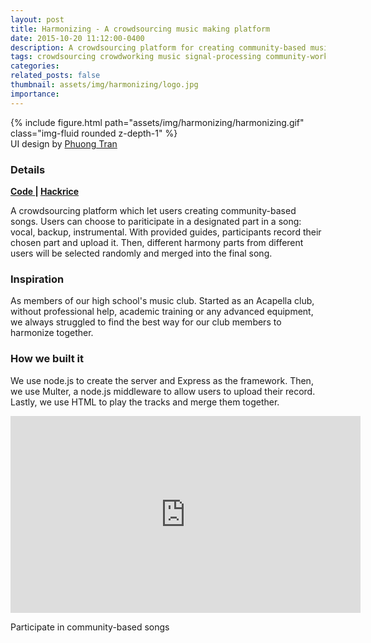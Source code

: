 ```yaml
---
layout: post
title: Harmonizing - A crowdsourcing music making platform
date: 2015-10-20 11:12:00-0400
description: A crowdsourcing platform for creating community-based music (HackRice 2016’s winner)
tags: crowdsourcing crowdworking music signal-processing community-work social-computing
categories: 
related_posts: false
thumbnail: assets/img/harmonizing/logo.jpg
importance: 
---
```

<div class="row mt-3">
        {% include figure.html path="assets/img/harmonizing/harmonizing.gif" class="img-fluid rounded z-depth-1" %}
</div>
<div class="caption">
    UI design by <a href="https://www.behance.net/phtran">Phuong Tran</a>
</div>

<h3> Details </h3>
<div class="row" >
    <div class="col-sm-3" style="font-weight:300;"> 
    <strong> <a href="https://github.com/tungdnguyen/harmonizing"> Code </a> | 
    <a href="https://devpost.com/software/harmonizing"> Hackrice </a> </strong>
    </div>
</div>

A crowdsourcing platform which let users creating community-based songs. Users can choose to pariticipate in a designated part in a song: vocal, backup, instrumental. With provided guides, participants record their chosen part and upload it. Then, different harmony parts from different users will be selected randomly and merged into the final song.

<h3> Inspiration </h3>
As members of our high school's music club. Started as an Acapella club, without professional help, academic training or any advanced equipment, we always struggled to find the best way for our club members to harmonize together.

<h3> How we built it </h3>
We use node.js to create the server and Express as the framework. Then, we use Multer, a node.js middleware to allow users to upload their record. Lastly, we use HTML to play the tracks and merge them together.

<br>
<p align="center"><iframe width="560" height="315" src="https://www.youtube.com/embed/D-2Fi_42aQo" title="YouTube video player" frameborder="0" allow="accelerometer; autoplay; clipboard-write; encrypted-media; gyroscope; picture-in-picture; web-share" allowfullscreen></iframe></p>
<div class="caption">
    Participate in community-based songs
</div>
